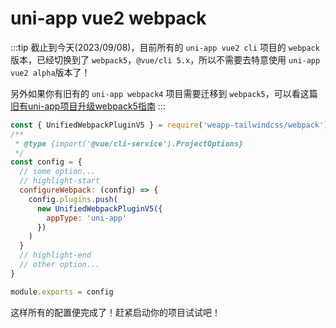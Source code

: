 # uni-app vue2 webpack

:::tip
截止到今天(2023/09/08)，目前所有的 `uni-app vue2 cli` 项目的 `webpack` 版本，已经切换到了 `webpack5`，`@vue/cli 5.x`，所以不需要去特意使用 `uni-app vue2 alpha`版本了！
<!-- **在创建uni-app项目时，请选择uni-app alpha版本**  

这是因为，目前默认创建的版本还是 `@vue/cli 4.x` 的版本，使用 `webpack 4.x` 和 `postcss 7.x`，而 `alpha` 版本使用 `@vue/cli 5.x` ，内部使用 `webpack 5.x` 和 `postcss 8.x`，这才可以使用最新版本的 `tailwindcss` 和本插件的最新插件版本。

如果你使用 `@vue/cli 4.x` 版本，你可以使用非 `Unified` 开头的`v1`版本的插件，不过它们的开发体验要比 `Unified` 开头的插件差一些。

通过 `@vue/cli` 创建的方式为：

```bash
vue create -p dcloudio/uni-preset-vue#alpha my-alpha-project
``` -->

另外如果你有旧有的 `uni-app webpack4` 项目需要迁移到 `webpack5`，可以看这篇 [旧有uni-app项目升级webpack5指南](/docs/upgrade/uni-app)
:::

```js title="vue.config.js"
const { UnifiedWebpackPluginV5 } = require('weapp-tailwindcss/webpack')
/**
 * @type {import('@vue/cli-service').ProjectOptions}
 */
const config = {
  // some option...
  // highlight-start
  configureWebpack: (config) => {
    config.plugins.push(
      new UnifiedWebpackPluginV5({
        appType: 'uni-app'
      })
    )
  }
  // highlight-end
  // other option...
}

module.exports = config
```

这样所有的配置便完成了！赶紧启动你的项目试试吧！
